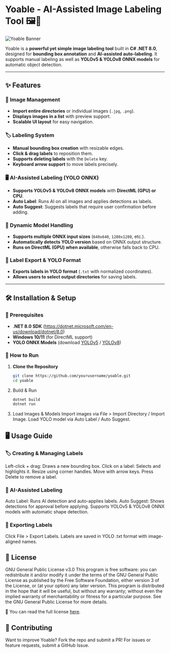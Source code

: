 # Yoable - AI-Assisted Image Labeling Tool 🖼️🤖

![Yoable Banner]()

Yoable is a **powerful yet simple image labeling tool** built in **C# .NET 8.0**, designed for **bounding box annotation** and **AI-assisted auto-labeling**. It supports manual labeling as well as **YOLOv5 & YOLOv8 ONNX models** for automatic object detection. 

---

## **✨ Features**
### **📂 Image Management**
- **Import entire directories** or individual images (`.jpg`, `.png`).
- **Displays images in a list** with preview support.
- **Scalable UI layout** for easy navigation.

### **🏷️ Labeling System**
- **Manual bounding box creation** with resizable edges.
- **Click & drag labels** to reposition them.
- **Supports deleting labels** with the `Delete` key.
- **Keyboard arrow support** to move labels precisely.

### **🖥️ AI-Assisted Labeling (YOLO ONNX)**
- **Supports YOLOv5 & YOLOv8 ONNX models** with **DirectML (GPU) or CPU**.
- **Auto Label**: Runs AI on all images and applies detections as labels.
- **Auto Suggest**: Suggests labels that require user confirmation before adding.

### **🔄 Dynamic Model Handling**
- **Supports multiple ONNX input sizes** (`640x640`, `1280x1280`, etc.).
- **Automatically detects YOLO version** based on ONNX output structure.
- **Runs on DirectML (GPU) when available**, otherwise falls back to CPU.

### **💾 Label Export & YOLO Format**
- **Exports labels in YOLO format** (`.txt` with normalized coordinates).
- **Allows users to select output directories** for saving labels.

---

## **🛠️ Installation & Setup**
### **🔹 Prerequisites**
- **.NET 8.0 SDK** (https://dotnet.microsoft.com/en-us/download/dotnet/8.0)
- **Windows 10/11** (for DirectML support)
- **YOLO ONNX Models** (download [YOLOv5](https://github.com/ultralytics/yolov5) / [YOLOv8](https://github.com/ultralytics/ultralytics))

### **🔹 How to Run**
1. **Clone the Repository**
   ```sh
   git clone https://github.com/yourusername/yoable.git
   cd yoable
   ```

2. Build & Run
   ```sh
   dotnet build
   dotnet run
   ```

3. Load Images & Models
Import images via File > Import Directory / Import Image.
Load YOLO model via Auto Label / Auto Suggest.

## 🖥️ **Usage Guide**
### 🏷️ **Creating & Managing Labels**
Left-click + drag: Draws a new bounding box.
Click on a label: Selects and highlights it.
Resize using corner handles.
Move with arrow keys.
Press Delete to remove a label.

### 🤖 AI-Assisted Labeling
Auto Label: Runs AI detection and auto-applies labels.
Auto Suggest: Shows detections for approval before applying.
Supports YOLOv5 & YOLOv8 ONNX models with automatic shape detection.

### 💾 Exporting Labels
Click File > Export Labels.
Labels are saved in YOLO .txt format with image-aligned names.

## 📜 License
GNU General Public License v3.0
This program is free software: you can redistribute it and/or modify it under the terms of the GNU General Public License as published by the Free Software Foundation, either version 3 of the License, or (at your option) any later version.
This program is distributed in the hope that it will be useful, but without any warranty; without even the implied warranty of merchantability or fitness for a particular purpose. See the GNU General Public License for more details.

📜 You can read the full license [here](https://github.com/Babyhamsta/Yoble/blob/master/LICENSE.txt).

## 🤝 Contributing
Want to improve Yoable? Fork the repo and submit a PR!
For issues or feature requests, submit a GitHub Issue.

